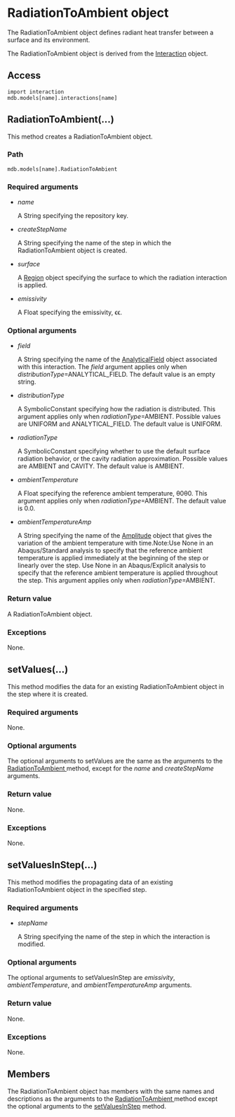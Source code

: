 # RadiationToAmbient object

The RadiationToAmbient object defines radiant heat transfer between a surface and its environment.

The RadiationToAmbient object is derived from the [Interaction](https://help.3ds.com/2022/english/DSSIMULIA_Established/SIMACAEKERRefMap/simaker-c-interactionpyc.htm?ContextScope=all) object.

## Access

```
import interaction
mdb.models[name].interactions[name]
```

## RadiationToAmbient(...)



This method creates a RadiationToAmbient object.



### Path

```
mdb.models[name].RadiationToAmbient
```

### Required arguments

- *name*

  A String specifying the repository key.

- *createStepName*

  A String specifying the name of the step in which the RadiationToAmbient object is created.

- *surface*

  A [Region](https://help.3ds.com/2022/english/DSSIMULIA_Established/SIMACAEKERRefMap/simaker-c-regionpyc.htm?ContextScope=all) object specifying the surface to which the radiation interaction is applied.

- *emissivity*

  A Float specifying the emissivity, ϵϵ.

### Optional arguments

- *field*

  A String specifying the name of the [AnalyticalField](https://help.3ds.com/2022/english/DSSIMULIA_Established/SIMACAEKERRefMap/simaker-c-analyticalfieldpyc.htm?ContextScope=all) object associated with this interaction. The *field* argument applies only when *distributionType*=ANALYTICAL_FIELD. The default value is an empty string.

- *distributionType*

  A SymbolicConstant specifying how the radiation is distributed. This argument applies only when *radiationType*=AMBIENT. Possible values are UNIFORM and ANALYTICAL_FIELD. The default value is UNIFORM.

- *radiationType*

  A SymbolicConstant specifying whether to use the default surface radiation behavior, or the cavity radiation approximation. Possible values are AMBIENT and CAVITY. The default value is AMBIENT.

- *ambientTemperature*

  A Float specifying the reference ambient temperature, θ0θ0. This argument applies only when *radiationType*=AMBIENT. The default value is 0.0.

- *ambientTemperatureAmp*

  A String specifying the name of the [Amplitude](https://help.3ds.com/2022/english/DSSIMULIA_Established/SIMACAEKERRefMap/simaker-c-amplitudepyc.htm?ContextScope=all) object that gives the variation of the ambient temperature with time.Note:Use None in an Abaqus/Standard analysis to specify that the reference ambient temperature is applied immediately at the beginning of the step or linearly over the step. Use None in an Abaqus/Explicit analysis to specify that the reference ambient temperature is applied throughout the step. This argument applies only when *radiationType*=AMBIENT.

### Return value

A RadiationToAmbient object.

### Exceptions

None.



## setValues(...)



This method modifies the data for an existing RadiationToAmbient object in the step where it is created.



### Required arguments

None.

### Optional arguments

The optional arguments to setValues are the same as the arguments to the [RadiationToAmbient ](https://help.3ds.com/2022/english/DSSIMULIA_Established/SIMACAEKERRefMap/simaker-c-radiationtoambientpyc.htm?ContextScope=all#simaker-radiationtoambientradiationtoambientpyc)method, except for the *name* and *createStepName* arguments.

### Return value

None.

### Exceptions

None.



## setValuesInStep(...)



This method modifies the propagating data of an existing RadiationToAmbient object in the specified step.



### Required arguments

- *stepName*

  A String specifying the name of the step in which the interaction is modified.

### Optional arguments

The optional arguments to setValuesInStep are *emissivity*, *ambientTemperature*, and *ambientTemperatureAmp* arguments.

### Return value

None.

### Exceptions

None.



## Members

The RadiationToAmbient object has members with the same names and descriptions as the arguments to the [RadiationToAmbient ](https://help.3ds.com/2022/english/DSSIMULIA_Established/SIMACAEKERRefMap/simaker-c-radiationtoambientpyc.htm?ContextScope=all#simaker-radiationtoambientradiationtoambientpyc)method except the optional arguments to the [setValuesInStep](https://help.3ds.com/2022/english/DSSIMULIA_Established/SIMACAEKERRefMap/simaker-c-radiationtoambientpyc.htm?ContextScope=all#simaker-radiationtoambientsetvaluesinsteppyc) method.